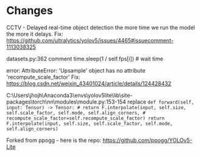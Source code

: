 # Changes

CCTV - Delayed real-time object detection the more time we run the model the more it delays.
Fix: https://github.com/ultralytics/yolov5/issues/4465#issuecomment-1113038325

datasets.py:362 comment  time.sleep(1 / self.fps[i]) # wait time

error: AttributeError: 'Upsample' object has no attribute 'recompute_scale_factor'
Fix:  https://blog.csdn.net/weixin_43401024/article/details/124428432

C:\Users\jhojh\Anaconda3\envs\yolov5lite\lib\site-packages\torch\nn\modules\module.py:153-154
replace `
def forward(self, input: Tensor) -> Tensor:
        # return F.interpolate(input, self.size, self.scale_factor, self.mode, self.align_corners,
        #                      recompute_scale_factor=self.recompute_scale_factor)
        return F.interpolate(input, self.size, self.scale_factor, self.mode, self.align_corners)
`

Forked from ppogg - here is the repo: https://github.com/ppogg/YOLOv5-Lite